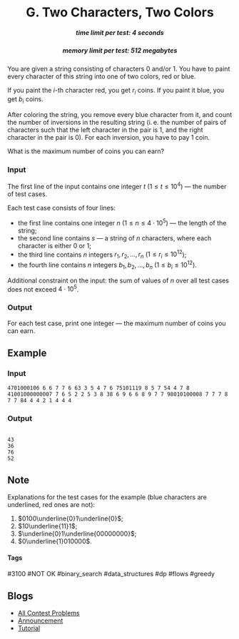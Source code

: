 <h1 style='text-align: center;'> G. Two Characters, Two Colors</h1>

<h5 style='text-align: center;'>time limit per test: 4 seconds</h5>
<h5 style='text-align: center;'>memory limit per test: 512 megabytes</h5>

You are given a string consisting of characters 0 and/or 1. You have to paint every character of this string into one of two colors, red or blue.

If you paint the $i$-th character red, you get $r_i$ coins. If you paint it blue, you get $b_i$ coins.

After coloring the string, you remove every blue character from it, and count the number of inversions in the resulting string (i. e. the number of pairs of characters such that the left character in the pair is 1, and the right character in the pair is 0). For each inversion, you have to pay $1$ coin.

What is the maximum number of coins you can earn?

### Input

The first line of the input contains one integer $t$ ($1 \le t \le 10^4$) — the number of test cases.

Each test case consists of four lines:

* the first line contains one integer $n$ ($1 \le n \le 4 \cdot 10^5$) — the length of the string;
* the second line contains $s$ — a string of $n$ characters, where each character is either 0 or 1;
* the third line contains $n$ integers $r_1, r_2, \dots, r_n$ ($1 \le r_i \le 10^{12}$);
* the fourth line contains $n$ integers $b_1, b_2, \dots, b_n$ ($1 \le b_i \le 10^{12}$).

Additional constraint on the input: the sum of values of $n$ over all test cases does not exceed $4 \cdot 10^5$.

### Output

For each test case, print one integer — the maximum number of coins you can earn.

## Example

### Input


```text
4701000106 6 6 7 7 6 63 3 5 4 7 6 75101119 8 5 7 54 4 7 8 41001000000007 7 6 5 2 2 5 3 8 38 6 9 6 6 8 9 7 7 98010100008 7 7 7 8 7 7 84 4 4 2 1 4 4 4
```
### Output

```text

43
36
76
52

```
## Note

Explanations for the test cases for the example (blue characters are underlined, red ones are not):

1. $0100\underline{0}1\underline{0}$;
2. $10\underline{11}1$;
3. $\underline{0}1\underline{00000000}$;
4. $0\underline{1}010000$.


#### Tags 

#3100 #NOT OK #binary_search #data_structures #dp #flows #greedy 

## Blogs
- [All Contest Problems](../Educational_Codeforces_Round_157_(Rated_for_Div._2).md)
- [Announcement](../blogs/Announcement.md)
- [Tutorial](../blogs/Tutorial.md)
